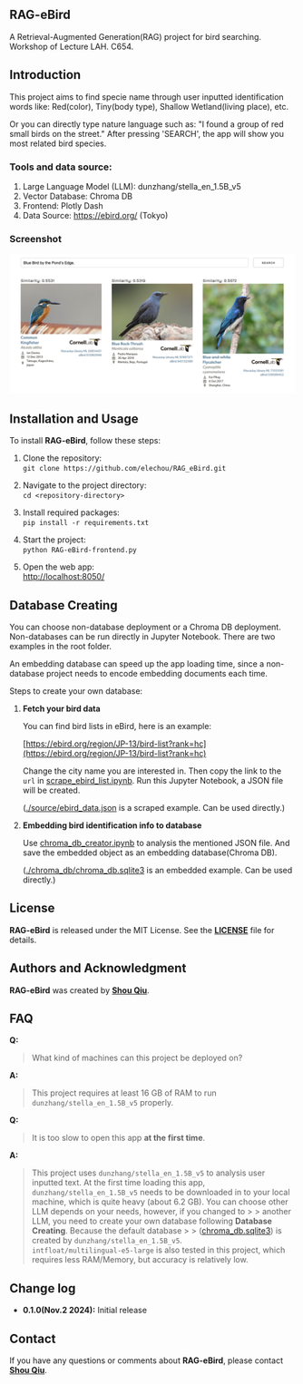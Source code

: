 ## **RAG-eBird**

A Retrieval-Augmented Generation(RAG) project for bird searching.
Workshop of Lecture LAH. C654.

## **Introduction**

This project aims to find specie name through user inputted identification words like:
Red(color), Tiny(body type), Shallow Wetland(living place), etc.

Or you can directly type nature language such as: "I found a group of red small birds on the street."
After pressing 'SEARCH', the app will show you most related bird species.

### **Tools and data source:**

1. Large Language Model (LLM): dunzhang/stella_en_1.5B_v5
2. Vector Database: Chroma DB
3. Frontend: Plotly Dash
4. Data Source: <https://ebird.org/> (Tokyo)

### **Screenshot**

![./source/screenshot.png](./source/screenshot.png "screenshot")

<!-- <a href="https://cdn.download.ams.birds.cornell.edu/api/v2/asset/26854431/1800">
    <img src="https://cdn.download.ams.birds.cornell.edu/api/v2/asset/26854431/1800" width="500px" alt="Macaulay Library Media">
</a>

Alcedo atthis (カワセミ)

This media is sourced from the [Macaulay Library](https://macaulaylibrary.org/asset/26854431).
© Cornell Lab of Ornithology, Macaulay Library. -->

## **Installation and Usage**

To install **RAG-eBird**, follow these steps:

1. Clone the repository:  
   `git clone https://github.com/elechou/RAG_eBird.git`

2. Navigate to the project directory:  
   `cd <repository-directory>`

3. Install required packages:  
   `pip install -r requirements.txt`

4. Start the project:  
   `python RAG-eBird-frontend.py`

5. Open the web app:  
   [http://localhost:8050/](http://localhost:8050/)

## **Database Creating**

You can choose non-database deployment or a Chroma DB deployment.
Non-databases can be run directly in Jupyter Notebook.
There are two examples in the root folder.

An embedding database can speed up the app loading time,
since a non-database project needs to encode embedding documents each time.

Steps to create your own database:

1. **Fetch your bird data**

    You can find bird lists in eBird, here is an example:

    [https://ebird.org/region/JP-13/bird-list?rank=hc](https://ebird.org/region/JP-13/bird-list?rank=hc)

    Change the city name you are interested in. Then copy the link to the `url` in
    [scrape_ebird_list.ipynb](scrape_ebird_list.ipynb).
    Run this Jupyter Notebook, a JSON file will be created.

    ([./source/ebird_data.json](./source/ebird_data.json) is a scraped example. Can be used directly.)

2. **Embedding bird identification info to database**

    Use [chroma_db_creator.ipynb](chroma_db_creator.ipynb) to analysis the mentioned JSON file.
    And save the embedded object as an embedding database(Chroma DB).

    ([./chroma_db/chroma_db.sqlite3](./chroma_db/chroma_db.sqlite3) is an embedded example. Can be used directly.)

<!-- ## **Contributing**

If you'd like to contribute to Project Title, here are some guidelines:

1. Fork the repository.
2. Create a new branch for your changes.
3. Make your changes.
4. Write tests to cover your changes.
5. Run the tests to ensure they pass.
6. Commit your changes.
7. Push your changes to your forked repository.
8. Submit a pull request. -->

## **License**

**RAG-eBird** is released under the MIT License. See the **[LICENSE](https://www.blackbox.ai/share/LICENSE)** file for details.

## **Authors and Acknowledgment**

**RAG-eBird** was created by **[Shou Qiu](https://github.com/elechou)**.

<!-- Additional contributors include:

- **[Contributor Name](https://github.com/contributor-name)**
- **[Another Contributor](https://github.com/another-contributor)**
Thank you to all the contributors for their hard work and dedication to the project. -->

<!-- 
## **Code of Conduct**

Please note that this project is released with a Contributor Code of Conduct. By participating in this project, you agree to abide by its terms. See the **[CODE_OF_CONDUCT.md](https://www.blackbox.ai/share/CODE_OF_CONDUCT.md)** file for more information. -->

## **FAQ**

**Q:**
> What kind of machines can this project be deployed on?

**A:**
> This project requires at least 16 GB of RAM to run `dunzhang/stella_en_1.5B_v5` properly.

**Q:**
> It is too slow to open this app **at the first time**.

**A:**
> This project uses `dunzhang/stella_en_1.5B_v5` to analysis user inputted text.
> At the first time loading this app, `dunzhang/stella_en_1.5B_v5` needs to be downloaded in to your local machine,
> which is quite heavy (about 6.2 GB). You can choose other LLM depends on your needs, however, if you changed to > > another LLM, you need to create your own database following **Database Creating**. Because the default database > > ([chroma_db.sqlite3](./chroma_db/chroma_db.sqlite3)) is created by `dunzhang/stella_en_1.5B_v5`. <br>
>`intfloat/multilingual-e5-large` is also tested in this project, which requires less RAM/Memory,
> but accuracy is relatively low.

## **Change log**

- **0.1.0(Nov.2 2024):** Initial release

## **Contact**

If you have any questions or comments about **RAG-eBird**, please contact **[Shou Qiu](qiusots@gmail.com)**.
